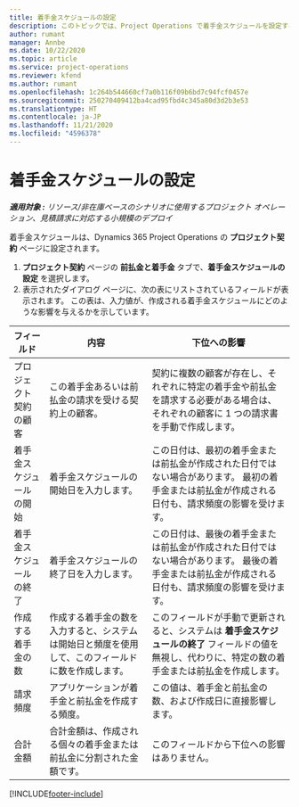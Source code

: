```yaml
---
title: 着手金スケジュールの設定
description: このトピックでは、Project Operations で着手金スケジュールを設定する方法について説明します。
author: rumant
manager: Annbe
ms.date: 10/22/2020
ms.topic: article
ms.service: project-operations
ms.reviewer: kfend
ms.author: rumant
ms.openlocfilehash: 1c264b544660cf7a0b116f09b6bd7c94fcf0457e
ms.sourcegitcommit: 250270409412ba4cad95fbd4c345a80d3d2b3e53
ms.translationtype: HT
ms.contentlocale: ja-JP
ms.lasthandoff: 11/21/2020
ms.locfileid: "4596378"
---
```

# <a name="set-up-a-retainer-schedule"></a>着手金スケジュールの設定

_**適用対象 :** リソース/非在庫ベースのシナリオに使用するプロジェクト オペレーション、見積請求に対応する小規模のデプロイ_

着手金スケジュールは、Dynamics 365 Project Operations の **プロジェクト契約** ページに設定されます。

1. **プロジェクト契約** ページの **前払金と着手金** タブで、**着手金スケジュールの設定** を選択します。
2. 表示されたダイアログ ページに、次の表にリストされているフィールドが表示されます。 この表は、入力値が、作成される着手金スケジュールにどのような影響を与えるかを示しています。

| フィールド | 内容 | 下位への影響 |
| --- | --- | --- |
| プロジェクト契約の顧客 | この着手金あるいは前払金の請求を受ける契約上の顧客。 | 契約に複数の顧客が存在し、それぞれに特定の着手金や前払金を請求する必要がある場合は、それぞれの顧客に 1 つの請求書を手動で作成します。 |
| 着手金スケジュールの開始 | 着手金スケジュールの開始日を入力します。 | この日付は、最初の着手金または前払金が作成された日付ではない場合があります。 最初の着手金または前払金が作成される日付も、請求頻度の影響を受けます。 |
| 着手金スケジュールの終了 | 着手金スケジュールの終了日を入力します。 | この日付は、最後の着手金または前払金が作成された日付ではない場合があります。 最後の着手金または前払金が作成される日付も、請求頻度の影響を受けます。 |
| 作成する着手金の数 | 作成する着手金の数を入力すると、システムは開始日と頻度を使用して、このフィールドに数を作成します。 | このフィールドが手動で更新されると、システムは **着手金スケジュールの終了** フィールドの値を無視し、代わりに、特定の数の着手金または前払金を作成します。 |
| 請求頻度 | アプリケーションが着手金と前払金を作成する頻度。 | この値は、着手金と前払金の数、および作成日に直接影響します。 |
| 合計金額 | 合計金額は、作成される個々の着手金または前払金に分割された金額です。 | このフィールドから下位への影響はありません。 |


[!INCLUDE[footer-include](../../includes/footer-banner.md)]